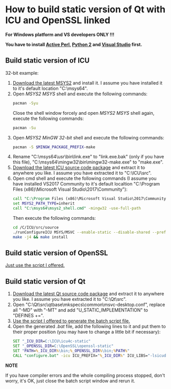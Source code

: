 ﻿# How to build static version of Qt with ICU and OpenSSL linked

**For Windows platform and VS developers ONLY !!!**

**You have to install [Active Perl](https://www.activestate.com/activeperl/downloads), [Python 2](https://www.python.org/downloads/windows/) and [Visual Studio](https://www.visualstudio.com/downloads/) first.**

## Build static version of ICU

32-bit example:
1. [Download the latest MSYS2](http://www.msys2.org/) and install it. I assume you have installed it to it's default location "C:\msys64".
2. Open *MSYS2 MSYS* shell and execute the following commands:
   ```bash
   pacman -Syu
   ```
   Close the shell window forcely and open *MSYS2 MSYS* shell again, execute the following commands:
   ```bash
   pacman -Su
   ```
3. Open *MSYS2 MinGW 32-bit* shell and execute the following commands:
   ```bash
   pacman -S $MINGW_PACKAGE_PREFIX-make
   ```
4. Rename "C:\msys64\usr\bin\link.exe" to "link.exe.bak" (only if you have this file), "C:\msys64\mingw32\bin\mingw32-make.exe" to "make.exe".
5. [Download the latest ICU source code package](http://site.icu-project.org/) and extract it to anywhere you like. I assume you have extracted it to "C:\ICU\src".
6. Open cmd shell and execute the following commands (I assume you have installed VS2017 Community to it's default localtion "C:\Program Files (x86)\Microsoft Visual Studio\2017\Community"):
   ```bat
   call "C:\Program Files (x86)\Microsoft Visual Studio\2017\Community\VC\Auxiliary\Build\vcvarsall.bat" x86
   set MSYS2_PATH_TYPE=inherit
   call "C:\msys64\msys2_shell.cmd" -mingw32 -use-full-path
   ```
   Then execute the following commands:
   ```bash
   cd /C/ICU/src/source
   ./runConfigureICU MSYS/MSVC --enable-static --disable-shared --prefix=$PWD/../../icu4c-x86-static-msvc2017 CFLAGS=-MT CXXFLAGS=-MT
   make -j4 && make install
   ```

## Build static version of OpenSSL

[Just use the script I offered.](https://github.com/wangwenx190/build-scripts/blob/master/win-build-openssl.bat)

## Build static version of Qt

1. [Download the latest Qt source code package](http://download.qt.io/official_releases/qt/) and extract it to anywhere you like. I assume you have extracted it to "C:\Qt\src".
2. Open "C:\Qt\src\qtbase\mkspecs\common\msvc-desktop.conf", replace all "-MD" with "-MT" and add "U_STATIC_IMPLEMENTATION" to "DEFINES +=".
3. [Use the script I offered to generate the batch script file.](https://github.com/wangwenx190/build-scripts/blob/master/win-build-qt.bat)
4. Open the generated *.bat* file, add the following lines to it and put them to their proper position (you may have to change a little bit if necessary):
   ```bat
   SET "_ICU_DIR=C:\ICU\icu4c-static"
   SET "_OPENSSL_DIR=C:\OpenSSL\openssl-static"
   SET "PATH=%_ICU_DIR%\bin;%_OPENSSL_DIR%\bin;%PATH%"
   CALL "configure.bat" -icu ICU_PREFIX="%_ICU_DIR%" ICU_LIBS="-lsicudt -lsicuin -lsicuio -lsicutest -lsicutu -lsicuuc -lAdvapi32" -openssl-linked OPENSSL_PREFIX="%_OPENSSL_DIR%" OPENSSL_LIBS="-llibcrypto -llibssl -lgdi32"
   ```

**NOTE**

If you have compiler errors and the whole compiling process stopped, don't worry, it's OK, just close the batch script window and rerun it.
